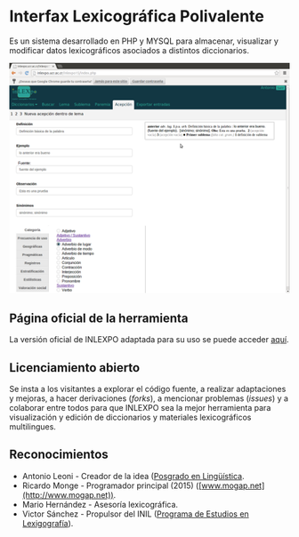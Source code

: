 # Interfax Lexicográfica Polivalente
Es un sistema desarrollado en PHP y MYSQL para almacenar, visualizar
y modificar datos lexicográficos asociados a distintos diccionarios.

![Captura de pantalla de INLEXPO](Screenshots/VistaLema.png?raw=true "Captura de pantalla de INLEXPO")

## Página oficial de la herramienta
La versión oficial de INLEXPO adaptada para su uso se puede acceder [aquí](http://www.inlexpo.ucr.ac.cr/inlexpo15/).

## Licenciamiento abierto
Se insta a los visitantes a explorar el código fuente, a realizar adaptaciones
y mejoras, a hacer derivaciones (*forks*), a mencionar problemas (*issues*) 
y a colaborar entre todos para que INLEXPO sea la mejor herramienta para
visualización y edición de diccionarios y materiales lexicográficos 
multilingues.

## Reconocimientos
* Antonio Leoni - Creador de la idea ([Posgrado en Lingüística](http://linguistica.ucr.ac.cr/).
* Ricardo Monge - Programador principal (2015) ([www.mogap.net](http://www.mogap.net)).
* Mario Hernández - Asesoría lexicográfica.
* Victor Sánchez - Propulsor del INIL ([Programa de Estudios en Lexigografía](http://lexicografia.ucr.ac.cr/)).
